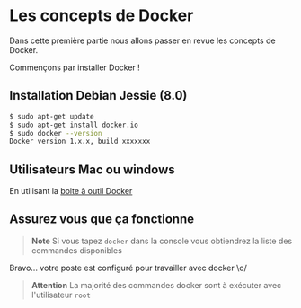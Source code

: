 # Les concepts de Docker

Dans cette première partie nous allons passer en revue les concepts de Docker.

Commençons par installer Docker !

## Installation Debian Jessie (8.0)

```bash
$ sudo apt-get update
$ sudo apt-get install docker.io
$ sudo docker --version
Docker version 1.x.x, build xxxxxxx
```

## Utilisateurs Mac ou windows

En utilisant la [boite à outil Docker](
https://docs.docker.com/toolbox/overview/ "Docker machine, Docker Engine,
Docker compose, Kitematic, Oracle Virtualbox, preconfigured shell")

## Assurez vous que ça fonctionne

> **Note** Si vous tapez `docker` dans la console vous obtiendrez la liste
> des commandes disponibles

Bravo... votre poste est configuré pour travailler avec docker \o/

> **Attention** La majorité des commandes docker sont à exécuter avec
> l'utilisateur ``root``

